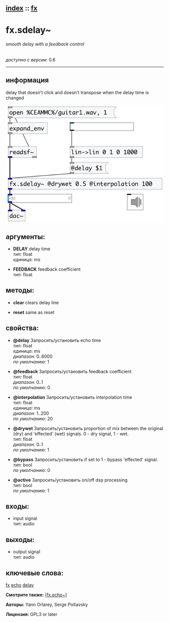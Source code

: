 [index](index.html) :: [fx](category_fx.html)
---

# fx.sdelay~

###### smooth delay with a feedback control

*доступно с версии:* 0.6

---


## информация
delay that doesn&#39;t click and doesn&#39;t transpose when the delay time is changed


[![example](../examples/img/fx.sdelay~.jpg)](../examples/pd/fx.sdelay~.pd)



## аргументы:

* **DELAY**
delay time<br>
_тип:_ float<br>
_единица:_ ms<br>

* **FEEDBACK**
feedback coefficient<br>
_тип:_ float<br>



## методы:

* **clear**
clears delay line<br>

* **reset**
same as reset<br>




## свойства:

* **@delay** 
Запросить/установить echo time<br>
_тип:_ float<br>
_единица:_ ms<br>
_диапазон:_ 0..6000<br>
_по умолчанию:_ 1<br>

* **@feedback** 
Запросить/установить feedback coefficient<br>
_тип:_ float<br>
_диапазон:_ 0..1<br>
_по умолчанию:_ 0<br>

* **@interpolation** 
Запросить/установить interpolation time<br>
_тип:_ float<br>
_единица:_ ms<br>
_диапазон:_ 1..200<br>
_по умолчанию:_ 20<br>

* **@drywet** 
Запросить/установить proportion of mix between the original (dry) and &#39;effected&#39; (wet) signals. 0 -
dry signal, 1 - wet.<br>
_тип:_ float<br>
_диапазон:_ 0..1<br>
_по умолчанию:_ 1<br>

* **@bypass** 
Запросить/установить if set to 1 - bypass &#39;effected&#39; signal.<br>
_тип:_ bool<br>
_по умолчанию:_ 0<br>

* **@active** 
Запросить/установить on/off dsp processing<br>
_тип:_ bool<br>
_по умолчанию:_ 1<br>



## входы:

* input signal<br>
_тип:_ audio



## выходы:

* output signal<br>
_тип:_ audio



## ключевые слова:

[fx](keywords/fx.html)
[echo](keywords/echo.html)
[delay](keywords/delay.html)



**Смотрите также:**
[\[fx.echo~\]](fx.echo~.html)




**Авторы:** Yann Orlarey, Serge Poltavsky




**Лицензия:** GPL3 or later





